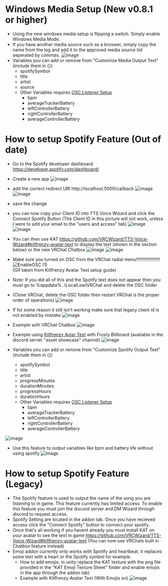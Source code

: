 # Windows Media Setup (New v0.8.1 or higher)
-  Using the new windows media setup is flipping a switch. Simply enable Windows Media Mode.
-  If you have another media source such as a broswer, simply copy the name from the log and add it to the approved media source list seperated by commas.
![image](https://user-images.githubusercontent.com/101527472/196054796-f43bfe04-bcfe-4845-98bf-0f8b383ef4fd.png)
- Variables you can add or remove from "Customize Media Output Text" (include them in {})
   - spotifySymbol
   - title
   - artist
   - source
   - Other Variables requires [OSC Listener Setup](https://github.com/VRCWizard/TTS-Voice-Wizard/blob/main/Extra%20Guides/OSC%20Listener%20Setup.md)
       - bpm
       - averageTrackerBattery
       - leftControllerBattery
       - rightControllerBattery
       - averageControllerBattery    

# How to setup Spotify Feature (Out of date)
-  Go to the Spotify developer dashboard https://developer.spotify.com/dashboard/
-  Create a new app
![image](https://user-images.githubusercontent.com/101527472/189543060-73dce2e7-0539-46d9-8d29-8d95fc582b09.png)

-  add the correct redirect URI http://localhost:5000/callback
![image](https://user-images.githubusercontent.com/101527472/184249336-b0c075c3-6a71-4b6f-b60b-0bd6ce012af7.png)
![image](https://user-images.githubusercontent.com/101527472/184249358-79ef66c1-890a-46ab-84ea-db3ec70d872f.png)
- save the change
- you can now copy your Client ID into TTS Voice Wizard and click the Connect Spotify Button (The Client ID in this picture will not work, unless I were to add your email to the "users and access" tab)
![image](https://user-images.githubusercontent.com/101527472/184249500-e217f021-1473-4056-8476-d19cb2e16af8.png)
![image](https://user-images.githubusercontent.com/101527472/184249619-0c284fc5-b8cd-41cd-9c15-b5d3889eb442.png)
-  You can then use KAT https://github.com/VRCWizard/TTS-Voice-Wizard#killfrenzy-avatar-text to display the text (shown in the section below) or the new VRChat Chatbox
![image](https://user-images.githubusercontent.com/101527472/184250055-0ce6dbf1-b474-440e-bff6-91c0805059b8.png)
![image](https://user-images.githubusercontent.com/101527472/184250129-65706fdc-ae58-4f32-a4ef-84308c9f4b87.png)

-  Make sure you turned on OSC from the VRChat radial menu!!!!!!!!!!!!!!!!!!! <br />
![EnableOSC (1)](https://user-images.githubusercontent.com/101527472/189431342-18dfecda-df3b-40c0-be66-6ecb56107543.gif) <br />
(Gif taken from Killfrenzy Avatar Text setup guide) <br />

-  Note: If you did all of this and the Spotify text does not appear then you must go to %appdata%..\LocalLow\VRChat and delete the OSC folder <br />
-  (Close VRChat, delete the OSC folder then restart VRChat is the proper order of operations)
![image](https://user-images.githubusercontent.com/101527472/189431265-c3005a90-8f0b-49b9-88b6-3300f4e4a465.png) <br />

-  If for some reason it still isn't working make sure that legacy client id is not enabled by mistake
![image](https://user-images.githubusercontent.com/101527472/189435955-82dec49d-fd0c-4e74-b052-1368d907d829.png)




-  Example with VRChat Chatbox ![image](https://user-images.githubusercontent.com/101527472/185652165-31caebd6-75fe-4bfb-be86-092b12b7ceea.png)

-  Example using [Killfrenzy Avtar Text](https://github.com/killfrenzy96/KillFrenzyAvatarText) with Frosty Billboard (avaliable in the discord server "asset showcase" channel) ![image](https://user-images.githubusercontent.com/101527472/189544397-e2784566-7909-4c99-b8b8-3ae721c3c237.png)


- Variables you can add or remove from "Customize Spotify Output Text" (include them in {})
   - spotifySymbol
   - title
   - artist
   - progressMinutes
   - durationMinutes
   - progressHours
   - durationHours
   - Other Variables requires [OSC Listener Setup](https://github.com/VRCWizard/TTS-Voice-Wizard/blob/main/Extra%20Guides/OSC%20Listener%20Setup.md)
       - bpm
       - averageTrackerBattery
       - leftControllerBattery
       - rightControllerBattery
       - averageControllerBattery 
   
![image](https://user-images.githubusercontent.com/101527472/189544304-8ed4c7c9-ff54-4db3-a8fc-a1be0e465247.png)

-  Use this feature to output variables like bpm and battery life without using spotify 
![image](https://user-images.githubusercontent.com/101527472/194857632-a630b7af-c3cd-4c1b-9c02-94fef35d0d87.png)




# How to setup Spotify Feature (Legacy)
-  The Spotify feature is used to output the name of the song you are listening to in game. This feature currently has limited access. To enable this feature you must join the discord server and DM Wizard through discord to request access.
-  Spotify Setting are located in the addon tab. Once you have recieved access click the "Connect Spotify" button to connect your spotify.
- Once that's all working if you havent already you must install KAT on your avatar to see the text in game https://github.com/VRCWizard/TTS-Voice-Wizard#killfrenzy-avatar-text (You can now use VRChats built in Chatbox feature instead)
-  Emoji addon currently only works with Spotify and heartbeat, it replaces some text with a heart or the Spotify symbol for example.
    - How to add emojis: in unity replace the KAT texture with the png file provided in the "KAT Emoji Texture Sheet" folder and enable emojis in the app through the addon tab)
    - Example with Killfrenzy Avatar Text (With Emojis on)
    ![image](https://user-images.githubusercontent.com/101527472/182697581-161c3458-0f75-4ca5-8523-af8f32aab7f3.png)


